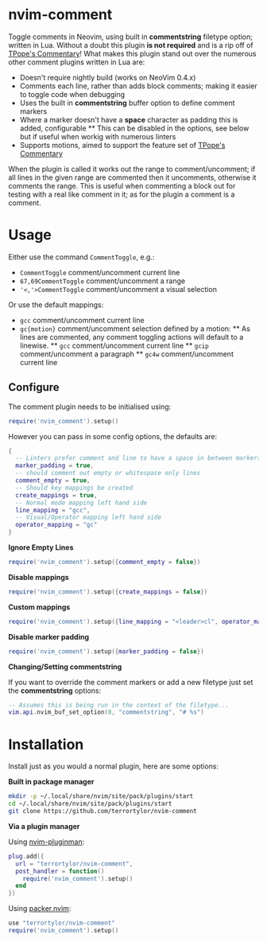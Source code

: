 # nvim-comment

Toggle comments in Neovim, using built in **commentstring** filetype option; written in Lua.
Without a doubt this plugin **is not required** and is a rip off of [TPope's Commentary](https://github.com/tpope/vim-commentary)! What makes this plugin stand out over the numerous other comment plugins written in Lua are:

* Doesn't require nightly build (works on NeoVim 0.4.x)
* Comments each line, rather than adds block comments; making it easier to toggle code when debugging
* Uses the built in **commentstring** buffer option to define comment markers
* Where a marker doesn't have a **space** character as padding this is added, configurable
** This can be disabled in the options, see below but if useful when workig with numerous linters
* Supports motions, aimed to support the feature set of [TPope's Commentary](https://github.com/tpope/vim-commentary)

When the plugin is called it works out the range to comment/uncomment; if all lines in the given range are commented then it uncomments, otherwise it comments the range. This is useful when commenting a block out for testing with a real like comment in it; as for the plugin a comment is a comment.

# Usage

Either use the command `CommentToggle`, e.g.:

* `CommentToggle` comment/uncomment current line
* `67,69CommentToggle` comment/uncomment a range
* `'<,'>CommentToggle` comment/uncomment a visual selection

Or use the default mappings:

* `gcc` comment/uncomment current line
* `gc{motion}` comment/uncomment selection defined by a motion:
** As lines are commented, any comment toggling actions will default to a linewise.
** `gcc` comment/uncomment current line
** `gcip` comment/uncomment a paragraph
** `gc4w` comment/uncomment current line

## Configure

The comment plugin needs to be initialised using:
```lua
require('nvim_comment').setup()
```

However you can pass in some config options, the defaults are:

```lua
{
  -- Linters prefer comment and line to have a space in between markers
  marker_padding = true,
  -- should comment out empty or whitespace only lines
  comment_empty = true,
  -- Should key mappings be created
  create_mappings = true,
  -- Normal mode mapping left hand side
  line_mapping = "gcc",
  -- Visual/Operator mapping left hand side
  operator_mapping = "gc"
}
```

**Ignore Empty Lines**
```lua
require('nvim_comment').setup({comment_empty = false})
```

**Disable mappings**
```lua
require('nvim_comment').setup({create_mappings = false})
```

**Custom mappings**
```lua
require('nvim_comment').setup({line_mapping = "<leader>cl", operator_mapping = "<leader>c"})
```

**Disable marker padding**
```lua
require('nvim_comment').setup({marker_padding = false})
```

**Changing/Setting commentstring**

If you want to override the comment markers or add a new filetype just set the **commentstring** options:

```lua
-- Assumes this is being run in the context of the filetype...
vim.api.nvim_buf_set_option(0, "commentstring", "# %s")
```

# Installation

Install just as you would a normal plugin, here are some options:

**Built in package manager**

```bash
mkdir -p ~/.local/share/nvim/site/pack/plugins/start
cd ~/.local/share/nvim/site/pack/plugins/start
git clone https://github.com/terrortylor/nvim-comment
```

**Via a plugin manager**

Using [nvim-pluginman](https://github.com/terrortylor/nvim-pluginman):
```lua
plug.add({
  url = "terrortylor/nvim-comment",
  post_handler = function()
    require('nvim_comment').setup()
  end
})
```

Using [packer.nvim](https://github.com/wbthomason/packer.nvim):
```lua
use "terrortylor/nvim-comment"
require('nvim_comment').setup()
```

